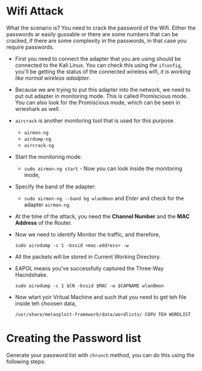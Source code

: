 # Wifi Attack

What the scenario is? You need to crack the password of the Wifi. Either the passwords ar easily gussable or there are some numbers that can be cracked, if there are some complexity in the passwords, in that case you require passwords.

- First you need to connect the adapter that you are using should be connected to the Kali Linux. You can check this using the `ifconfig`, you'll be getting the status of the connected wireless wifi, *it is working like normal wireless adadpter*.

- Because we are trying to put this adapter into the network, we need to put out adapter in monitoring mode. This is called Promiscious mode. You can also look for the Promiscious mode, which can be seen in wrieshark as well. 

- `aircrack` is another monitoring tool that is used for this purpose.
  - `airmon-ng`
  - `airdump-ng`
  - `aircrack-ng`

- Start the monitoring mode:
  - `sudo airmon-ng start` - Now you can look inside the monitoring mode, 

- Specify the band of the adapter:
  - `sudo airmon-ng --band bg wlan0mon` and *Enter* and check for the adapter `airmon-ng`.

- At the time of the attack, you need the **Channel Number** and the **MAC Address** of the Router.

- Now we need to identify Monitor the traffic, and therefore, 

    ```
    sudo airodump -c 1 -bssid <mac-address> -w
    ```

- All the packets will be stored in Current Working Directory. 

- EAPOL means you've successfully captured the Three-Way Hacndshake. 
    ```
    sudo airodump -c 1 $CN -bssid $MAC -w $CAPNAME wlan0mon
    ```
- Now wtart yoir Vritual Machine and such that you need to get teh file inside teh choosen data,

    ```
    /usr/share/metasploit-framework/data/wordlists/ COPU TEH WORDLIST
    ```

# Creating the Password list

Generate your password list with `chrunch` method, you can do this using the following steps: